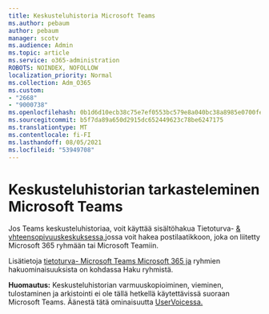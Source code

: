 ```yaml
---
title: Keskusteluhistoria Microsoft Teams
ms.author: pebaum
author: pebaum
manager: scotv
ms.audience: Admin
ms.topic: article
ms.service: o365-administration
ROBOTS: NOINDEX, NOFOLLOW
localization_priority: Normal
ms.collection: Adm_O365
ms.custom:
- "2668"
- "9000738"
ms.openlocfilehash: 0b1d6d10ecb38c75e7ef0553bc579e8a040bc38a8985e0700fe011e72e5f8c8b
ms.sourcegitcommit: b5f7da89a650d2915dc652449623c78be6247175
ms.translationtype: MT
ms.contentlocale: fi-FI
ms.lasthandoff: 08/05/2021
ms.locfileid: "53949708"
---
```

# <a name="viewing-chat-history-in-microsoft-teams"></a>Keskusteluhistorian tarkasteleminen Microsoft Teams

Jos Teams keskusteluhistoriaa, voit [](https://sip.protection.office.com/contentsearchbeta?ContentOnly=1) käyttää sisältöhakua Tietoturva- [& yhteensopivuuskeskuksessa,](https://sip.protection.office.com/insightdashboard)jossa voit hakea postilaatikkoon, joka on liitetty Microsoft 365 ryhmään tai Microsoft Teamiin. 

Lisätietoja [tietoturva- Microsoft Teams Microsoft 365 ja](https://docs.microsoft.com/microsoft-365/compliance/content-search) ryhmien hakuominaisuuksista on kohdassa Haku ryhmistä. 

**Huomautus:** Keskusteluhistorian varmuuskopioiminen, vieminen, tulostaminen ja arkistointi ei ole tällä hetkellä käytettävissä suoraan Microsoft Teams. Äänestä tätä ominaisuutta [UserVoicessa.](https://microsoftteams.uservoice.com/forums/555103-public/suggestions/16982542-backup-export-printing-archive-options?page=2&per_page=20) 